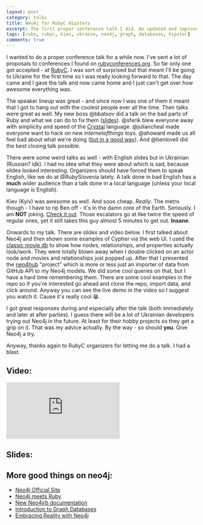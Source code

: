 ```yaml
---
layout: post
category: talks
title: Neo4j for RubyC Hipsters
excerpt: The first proper conference talk I did. An updated and improved version of the other Neo4j hipster talk. And some words on RubyC and Kiev.
tags: [ruby, rubyc, kiev, ukraine, neo4j, graph, databases, hipster]
comments: true
---
```


I wanted to do a proper conference talk for a while now. I've sent a lot of proposals to conferences I found on [rubyconferences.org](http://rubyconferences.org/).  So far only one got accepted - at [RubyC](http://rubyc.eu/). I was sort of surprised but that meant I'll be going to Ukraine for the first time so I was really looking forward to that. The day came and I gave the talk and now came home and I just can't get over how awesome everything was.

The speaker lineup was great - and since now I was one of them it meant that I got to hang out with the coolest people ever all the time. Their talks were great as well.  My new boss @bbatsov did a talk on the bad parts of Ruby and what we can do to fix them ([slides](https://speakerdeck.com/bbatsov/ruby-the-bad-parts)). @sferik blew everyone away with simplicity and speed of the [Crystal](http://crystal-lang.org/) language. @juliancheal made everyone want to hack on new *internetofthings* toys. @ahoward made us all feel bad about what we're doing ([but in a good way](https://www.evernote.com/shard/s76/sh/98d3827c-6f66-4886-97cc-70ff242f3c78/509d124a169a7c33)). And @benlovell did the best closing talk possible.

There were some weird talks as well - with English slides but in Ukrainian (Russian? idk). I had no idea what they were about which is sad, because slides looked interesting. Organizers should have forced them to speak English, like we do at @RubySlovenia lately. A talk done in bad English has a **much** wider audience than a talk done in a local language (unless your local language *is* English).

Kiev (Kyiv) was awesome as well. And sooo cheap. *Really*. The metro though - I have to rip Ben off - it's in the damn core of the Earth. Seriously. I am **NOT** joking. [Check it out](https://www.youtube.com/watch?v=BabVvt0AC7M). Those escalators go at like twice the speed of regular ones, yet it still takes this guy almost 5 minutes to get out. **Insane**.

Onwards to my talk. There are slides and video below. I first talked about Neo4j and then shown some examples of Cypher via the web UI. I used the [classic movie db](http://neo4j.com/developer/example-data/) to show how nodes, relationships, and properties actually look/work. They were totally blown away when I double clicked on an actor node and movies and relationships just popped up. After that I presented the [neo4hub](https://github.com/mrfoto/neo4hub) "project" which is more or less just an importer of data from GitHub API to my Neo4j models. We did some cool queries on that, but I have a hard time remembering them. There are some cool examples in the repo so if you're interested go ahead and clone the repo, import data, and click around. Anyway you can see the live demo in the video so I suggest you watch it. Cause it's really cool :grin:.

I got great responses during and especially after the talk (both immediately and later at after parties). I guess there will be a lot of Ukrainian developers trying out Neo4j in the future. At least for their hobby projects so they get a grip on it. That was my advice actually. By the way - so should **you**. Give Neo4j a try.

Anyway, thanks again to RubyC organizers for letting me do a talk. I had a blast.

## Video:
<iframe width="width:100%" src="https://www.youtube.com/embed/z6Q1G0hnJPw" frameborder="0" allowfullscreen></iframe>

## Slides:

<script async class="speakerdeck-embed" data-id="8e1e9e584f674c7887e42477aea1018d" src="//speakerdeck.com/assets/embed.js"></script>

## More good things on neo4j:

- [Neo4j Official Site](http://neo4j.com/)
- [Neo4j meets Ruby](http://www.neo4j-ruby.org/)
- [New Neo4jrb documentation](http://neo4jrb.readthedocs.org/en/latest/)
- [Introduction to Graph Databases](https://www.airpair.com/neo4j/introduction-graph-databases)
- [Embracing Reality with Neo4j](http://nosqlasia.org/blog/embracing-reality-with-neo4j)
